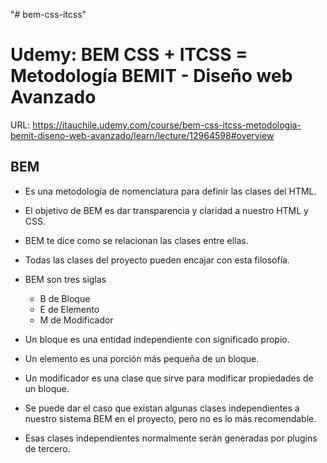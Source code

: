 "# bem-css-itcss" 

# Udemy: BEM CSS + ITCSS = Metodología BEMIT - Diseño web Avanzado

URL: https://itauchile.udemy.com/course/bem-css-itcss-metodologia-bemit-diseno-web-avanzado/learn/lecture/12964598#overview

## BEM
- Es una metodología de nomenclatura para definir las clases del HTML. 
- El objetivo de BEM es dar transparencia y claridad a nuestro HTML y CSS.
- BEM te dice como se relacionan las clases entre ellas.
- Todas las clases del proyecto pueden encajar con esta filosofía.

- BEM son tres siglas 
    * B de Bloque
    * E de Elemento
    * M de Modificador

- Un bloque es una entidad independiente con significado propio. 
- Un elemento es una porción más pequeña de un bloque.
- Un modificador es una clase que sirve para modificar propiedades de un bloque. 

- Se puede dar el caso que existan algunas clases independientes a nuestro sistema BEM en el proyecto, pero no es lo más recomendable.

- Esas clases independientes normalmente serán generadas por plugins de tercero.


